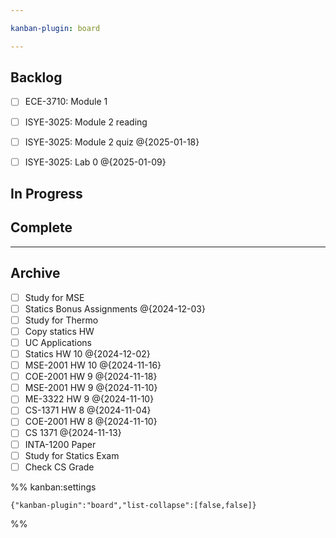 ```yaml
---

kanban-plugin: board

---
```


## Backlog

- [ ] ECE-3710: Module 1
- [ ] ISYE-3025: Module 2 reading
- [ ] ISYE-3025: Module 2 quiz @{2025-01-18}
- [ ] ISYE-3025: Lab 0 @{2025-01-09}


## In Progress



## Complete



***

## Archive

- [ ] Study for MSE
- [ ] Statics Bonus Assignments @{2024-12-03}
- [ ] Study for Thermo
- [ ] Copy statics HW
- [ ] UC Applications
- [ ] Statics HW 10 @{2024-12-02}
- [ ] MSE-2001 HW 10 @{2024-11-16}
- [ ] COE-2001 HW 9 @{2024-11-18}
- [ ] MSE-2001 HW 9 @{2024-11-10}
- [ ] ME-3322 HW 9 @{2024-11-10}
- [ ] CS-1371 HW 8 @{2024-11-04}
- [ ] COE-2001 HW 8 @{2024-11-10}
- [ ] CS 1371 @{2024-11-13}
- [ ] INTA-1200 Paper
- [ ] Study for Statics Exam
- [ ] Check CS Grade

%% kanban:settings
```
{"kanban-plugin":"board","list-collapse":[false,false]}
```
%%